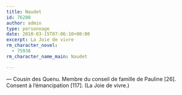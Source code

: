 ```yaml
---
title: Naudet
id: 76280
author: admin
type: personnage
date: 2010-03-15T07:06:10+00:00
excerpt: La Joie de vivre
rm_character_novel:
  - 75938
rm_character_name_main: Naudet

---
```

— Cousin des Quenu. Membre du conseil de famille de Pauline [26]. Consent à l&rsquo;émancipation [117]. (La Joie de vivre.)